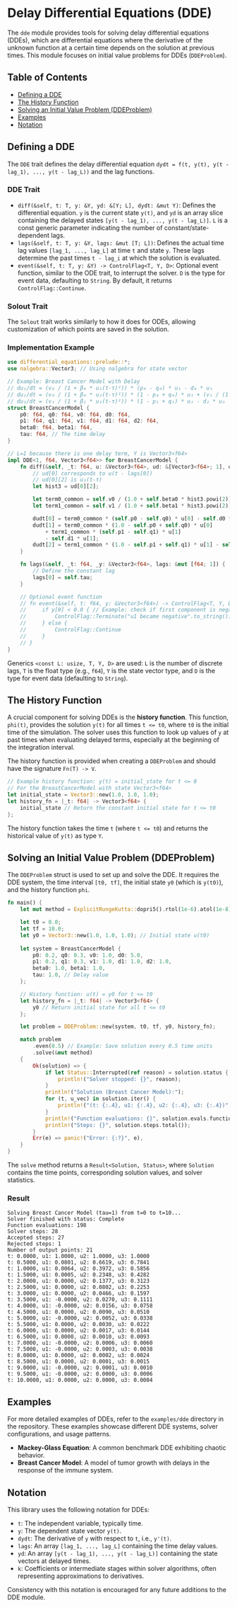 # Delay Differential Equations (DDE)

The `dde` module provides tools for solving delay differential equations (DDEs), which are differential equations where the derivative of the unknown function at a certain time depends on the solution at previous times. This module focuses on initial value problems for DDEs (`DDEProblem`).

## Table of Contents

- [Defining a DDE](#defining-a-dde)
- [The History Function](#the-history-function)
- [Solving an Initial Value Problem (DDEProblem)](#solving-an-initial-value-problem)
- [Examples](#examples)
- [Notation](#notation)

## Defining a DDE

The `DDE` trait defines the delay differential equation `dydt = f(t, y(t), y(t - lag_1), ..., y(t - lag_L))` and the lag functions.

### DDE Trait
*   `diff(&self, t: T, y: &Y, yd: &[Y; L], dydt: &mut Y)`: Defines the differential equation. `y` is the current state `y(t)`, and `yd` is an array slice containing the delayed states `[y(t - lag_1), ..., y(t - lag_L)]`. `L` is a const generic parameter indicating the number of constant/state-dependent lags.
*   `lags(&self, t: T, y: &Y, lags: &mut [T; L])`: Defines the actual time lag values `[lag_1, ..., lag_L]` at time `t` and state `y`. These lags determine the past times `t - lag_i` at which the solution is evaluated.
*   `event(&self, t: T, y: &Y) -> ControlFlag<T, Y, D>`: Optional event function, similar to the ODE trait, to interrupt the solver. `D` is the type for event data, defaulting to `String`. By default, it returns `ControlFlag::Continue`.

### Solout Trait
The `Solout` trait works similarly to how it does for ODEs, allowing customization of which points are saved in the solution.

### Implementation Example
```rust
use differential_equations::prelude::*;
use nalgebra::Vector3; // Using nalgebra for state vector

// Example: Breast Cancer Model with Delay
// du₁/dt = (v₀ / (1 + β₀ * u₃(t-τ)²)) * (p₀ - q₀) * u₁ - d₀ * u₁
// du₂/dt = (v₀ / (1 + β₀ * u₃(t-τ)²)) * (1 - p₀ + q₀) * u₁ + (v₁ / (1 + β₁ * u₃(t-τ)²)) * (p₁ - q₁) * u₂ - d₁ * u₂
// du₃/dt = (v₁ / (1 + β₁ * u₃(t-τ)²)) * (1 - p₁ + q₁) * u₂ - d₂ * u₃
struct BreastCancerModel {
    p0: f64, q0: f64, v0: f64, d0: f64,
    p1: f64, q1: f64, v1: f64, d1: f64, d2: f64,
    beta0: f64, beta1: f64,
    tau: f64, // The time delay
}

// L=1 because there is one delay term, Y is Vector3<f64>
impl DDE<1, f64, Vector3<f64>> for BreastCancerModel {
    fn diff(&self, _t: f64, u: &Vector3<f64>, ud: &[Vector3<f64>; 1], dudt: &mut Vector3<f64>) {
        // ud[0] corresponds to u(t - lags[0])
        // ud[0][2] is u₃(t-τ)
        let hist3 = ud[0][2];

        let term0_common = self.v0 / (1.0 + self.beta0 * hist3.powi(2));
        let term1_common = self.v1 / (1.0 + self.beta1 * hist3.powi(2));

        dudt[0] = term0_common * (self.p0 - self.q0) * u[0] - self.d0 * u[0];
        dudt[1] = term0_common * (1.0 - self.p0 + self.q0) * u[0]
            + term1_common * (self.p1 - self.q1) * u[1]
            - self.d1 * u[1];
        dudt[2] = term1_common * (1.0 - self.p1 + self.q1) * u[1] - self.d2 * u[2];
    }

    fn lags(&self, _t: f64, _y: &Vector3<f64>, lags: &mut [f64; 1]) {
        // Define the constant lag
        lags[0] = self.tau;
    }

    // Optional event function
    // fn event(&self, t: f64, y: &Vector3<f64>) -> ControlFlag<T, Y, D> { // D defaults to String
    //     if y[0] < 0.0 { // Example: check if first component is negative
    //         ControlFlag::Terminate("u1 became negative".to_string())
    //     } else {
    //         ControlFlag::Continue
    //     }
    // }
}
```
Generics `<const L: usize, T, Y, D>` are used: `L` is the number of discrete lags, `T` is the float type (e.g., `f64`), `Y` is the state vector type, and `D` is the type for event data (defaulting to `String`).

## The History Function

A crucial component for solving DDEs is the **history function**. This function, `phi(t)`, provides the solution `y(t)` for all times `t <= t0`, where `t0` is the initial time of the simulation. The solver uses this function to look up values of `y` at past times when evaluating delayed terms, especially at the beginning of the integration interval.

The history function is provided when creating a `DDEProblem` and should have the signature `Fn(T) -> V`.

```rust
// Example history function: y(t) = initial_state for t <= 0
// For the BreastCancerModel with state Vector3<f64>
let initial_state = Vector3::new(1.0, 1.0, 1.0);
let history_fn = |_t: f64| -> Vector3<f64> {
    initial_state // Return the constant initial state for t <= t0
};
```
The history function takes the time `t` (where `t <= t0`) and returns the historical value of `y(t)` as type `Y`.

## Solving an Initial Value Problem (DDEProblem)

The `DDEProblem` struct is used to set up and solve the DDE. It requires the DDE system, the time interval `[t0, tf]`, the initial state `y0` (which is `y(t0)`), and the history function `phi`.

```rust
fn main() {
    let mut method = ExplicitRungeKutta::dopri5().rtol(1e-6).atol(1e-8); // Using the DDE45 (DOPRI5) solver

    let t0 = 0.0;
    let tf = 10.0;
    let y0 = Vector3::new(1.0, 1.0, 1.0); // Initial state u(t0)
    
    let system = BreastCancerModel {
        p0: 0.2, q0: 0.3, v0: 1.0, d0: 5.0,
        p1: 0.2, q1: 0.3, v1: 1.0, d1: 1.0, d2: 1.0,
        beta0: 1.0, beta1: 1.0,
        tau: 1.0, // Delay value
    };

    // History function: u(t) = y0 for t <= t0
    let history_fn = |_t: f64| -> Vector3<f64> {
        y0 // Return initial state for all t <= t0
    };

    let problem = DDEProblem::new(system, t0, tf, y0, history_fn);

    match problem
        .even(0.5) // Example: Save solution every 0.5 time units
        .solve(&mut method)
    {
        Ok(solution) => {
            if let Status::Interrupted(ref reason) = solution.status {
                println!("Solver stopped: {}", reason);
            }
            println!("Solution (Breast Cancer Model):");
            for (t, u_vec) in solution.iter() {
                println!("(t: {:.4}, u1: {:.4}, u2: {:.4}, u3: {:.4})", t, u_vec[0], u_vec[1], u_vec[2]);
            }
            println!("Function evaluations: {}", solution.evals.function);
            println!("Steps: {}", solution.steps.total());
        }
        Err(e) => panic!("Error: {:?}", e),
    }
}
```
The `solve` method returns a `Result<Solution, Status>`, where `Solution` contains the time points, corresponding solution values, and solver statistics.

### Result

```
Solving Breast Cancer Model (tau=1) from t=0 to t=10...
Solver finished with status: Complete        
Function evaluations: 198
Solver steps: 28
Accepted steps: 27
Rejected steps: 1
Number of output points: 21
t: 0.0000, u1: 1.0000, u2: 1.0000, u3: 1.0000
t: 0.5000, u1: 0.0801, u2: 0.6619, u3: 0.7841
t: 1.0000, u1: 0.0064, u2: 0.3972, u3: 0.5856
t: 1.5000, u1: 0.0005, u2: 0.2348, u3: 0.4282
t: 2.0000, u1: 0.0000, u2: 0.1377, u3: 0.3123
t: 2.5000, u1: 0.0000, u2: 0.0802, u3: 0.2253
t: 3.0000, u1: 0.0000, u2: 0.0466, u3: 0.1597
t: 3.5000, u1: -0.0000, u2: 0.0270, u3: 0.1111
t: 4.0000, u1: -0.0000, u2: 0.0156, u3: 0.0758
t: 4.5000, u1: 0.0000, u2: 0.0090, u3: 0.0510
t: 5.0000, u1: -0.0000, u2: 0.0052, u3: 0.0338
t: 5.5000, u1: 0.0000, u2: 0.0030, u3: 0.0222
t: 6.0000, u1: 0.0000, u2: 0.0017, u3: 0.0144
t: 6.5000, u1: 0.0000, u2: 0.0010, u3: 0.0093
t: 7.0000, u1: -0.0000, u2: 0.0006, u3: 0.0060
t: 7.5000, u1: -0.0000, u2: 0.0003, u3: 0.0038
t: 8.0000, u1: 0.0000, u2: 0.0002, u3: 0.0024
t: 8.5000, u1: 0.0000, u2: 0.0001, u3: 0.0015
t: 9.0000, u1: -0.0000, u2: 0.0001, u3: 0.0010
t: 9.5000, u1: -0.0000, u2: 0.0000, u3: 0.0006
t: 10.0000, u1: 0.0000, u2: 0.0000, u3: 0.0004
```

## Examples

For more detailed examples of DDEs, refer to the `examples/dde` directory in the repository. These examples showcase different DDE systems, solver configurations, and usage patterns.
*   **Mackey-Glass Equation**: A common benchmark DDE exhibiting chaotic behavior.
*   **Breast Cancer Model**: A model of tumor growth with delays in the response of the immune system.

## Notation

This library uses the following notation for DDEs:
-   `t`: The independent variable, typically time.
-   `y`: The dependent state vector `y(t)`.
-   `dydt`: The derivative of `y` with respect to `t`, i.e., `y'(t)`.
-   `lags`: An array `[lag_1, ..., lag_L]` containing the time delay values.
-   `yd`: An array `[y(t - lag_1), ..., y(t - lag_L)]` containing the state vectors at delayed times.
-   `k`: Coefficients or intermediate stages within solver algorithms, often representing approximations to derivatives.

Consistency with this notation is encouraged for any future additions to the DDE module.